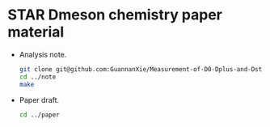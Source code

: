 # STAR Dmeson chemistry paper material

- Analysis note.  
    ```bash
    git clone git@github.com:GuannanXie/Measurement-of-D0-Dplus-and-Dstar-meson-production-in-Au-Au-collisions-at-sNN-200-GeV.git
    cd ../note
    make
    ```

- Paper draft.  
    ```bash
    cd ../paper
    ```
